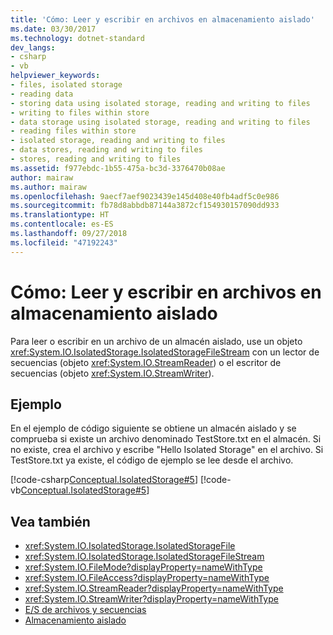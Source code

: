 ```yaml
---
title: 'Cómo: Leer y escribir en archivos en almacenamiento aislado'
ms.date: 03/30/2017
ms.technology: dotnet-standard
dev_langs:
- csharp
- vb
helpviewer_keywords:
- files, isolated storage
- reading data
- storing data using isolated storage, reading and writing to files
- writing to files within store
- data storage using isolated storage, reading and writing to files
- reading files within store
- isolated storage, reading and writing to files
- data stores, reading and writing to files
- stores, reading and writing to files
ms.assetid: f977ebdc-1b55-475a-bc3d-3376470b08ae
author: mairaw
ms.author: mairaw
ms.openlocfilehash: 9aecf7aef9023439e145d408e40fb4adf5c0e986
ms.sourcegitcommit: fb78d8abbdb87144a3872cf154930157090dd933
ms.translationtype: HT
ms.contentlocale: es-ES
ms.lasthandoff: 09/27/2018
ms.locfileid: "47192243"
---
```

# <a name="how-to-read-and-write-to-files-in-isolated-storage"></a>Cómo: Leer y escribir en archivos en almacenamiento aislado
Para leer o escribir en un archivo de un almacén aislado, use un objeto <xref:System.IO.IsolatedStorage.IsolatedStorageFileStream> con un lector de secuencias (objeto <xref:System.IO.StreamReader>) o el escritor de secuencias (objeto <xref:System.IO.StreamWriter>).  
  
## <a name="example"></a>Ejemplo  
 En el ejemplo de código siguiente se obtiene un almacén aislado y se comprueba si existe un archivo denominado TestStore.txt en el almacén. Si no existe, crea el archivo y escribe "Hello Isolated Storage" en el archivo. Si TestStore.txt ya existe, el código de ejemplo se lee desde el archivo.  
  
 [!code-csharp[Conceptual.IsolatedStorage#5](../../../samples/snippets/csharp/VS_Snippets_CLR/conceptual.isolatedstorage/cs/source5.cs#5)]
 [!code-vb[Conceptual.IsolatedStorage#5](../../../samples/snippets/visualbasic/VS_Snippets_CLR/conceptual.isolatedstorage/vb/source5.vb#5)]  
  
## <a name="see-also"></a>Vea también

- <xref:System.IO.IsolatedStorage.IsolatedStorageFile>  
- <xref:System.IO.IsolatedStorage.IsolatedStorageFileStream>  
- <xref:System.IO.FileMode?displayProperty=nameWithType>  
- <xref:System.IO.FileAccess?displayProperty=nameWithType>  
- <xref:System.IO.StreamReader?displayProperty=nameWithType>  
- <xref:System.IO.StreamWriter?displayProperty=nameWithType>  
- [E/S de archivos y secuencias](../../../docs/standard/io/index.md)  
- [Almacenamiento aislado](../../../docs/standard/io/isolated-storage.md)
